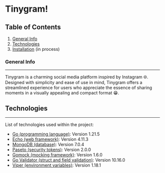 # Tinygram!
## Table of Contents
1. [General Info](#general-info)
2. [Technologies](#technologies)
3. [Installation](#installation) (in process)
### General Info
***
Tinygram is a charming social media platform inspired by Instagram 🌐. Designed with simplicity and ease of use in mind, Tinygram offers a streamlined experience for users who appreciate the essence of sharing moments in a visually appealing and compact format 😁.
## Technologies
***
List of technologies used within the project:
* [Go (programming language)](https://go.dev/): Version 1.21.5
* [Echo (web framework)](https://echo.labstack.com/): Version 4.11.3
* [MongoDB (database)](https://www.mongodb.com/): Version 7.0.4
* [Paseto (security tokens)](https://github.com/o1egl/paseto): Version 2.0.0
* [Gomock (mocking framework)](https://github.com/spf13/viper): Version 1.6.0
* [Go Validator (struct and field validation)](https://github.com/go-playground/validator): Version 10.16.0
* [Viper (environment variables)](https://github.com/spf13/viper): Version 1.18.1